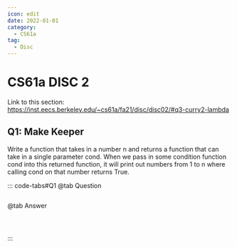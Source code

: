 ```yaml
---
icon: edit
date: 2022-01-01
category:
  - CS61a
tag:
  - Disc
---
```


# CS61a DISC 2
Link to this section: https://inst.eecs.berkeley.edu/~cs61a/fa21/disc/disc02/#q3-curry2-lambda
## Q1: Make Keeper
Write a function that takes in a number n and returns a function that can take in a single parameter cond. When we pass in some condition function cond into this returned function, it will print out numbers from 1 to n where calling cond on that number returns True.


::: code-tabs#Q1
@tab Question
```

```

@tab Answer
```



```
:::

